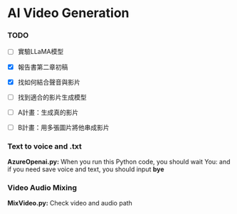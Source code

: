 AI Video Generation
===================
### TODO

- [ ] 實驗LLaMA模型
- [x]  報告書第二章初稿
- [x] 找如何結合聲音與影片
- [ ] 找到適合的影片生成模型
- [ ] A計畫：生成真的影片
- [ ] B計畫：用多張圖片將他串成影片
  


### Text to voice and .txt

**AzureOpenai.py:**
When you run this Python code, you should wait You: and  if you need save voice and text, you should input **bye**

### Video Audio Mixing

**MixVideo.py:**
Check video and audio path
